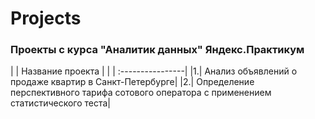 # Projects

### Проекты с курса "Аналитик данных" Яндекс.Практикум

|  | Название проекта |
|  | :----------------|
|1.| Анализ объявлений о продаже квартир в Санкт-Петербурге|
|2.| Определение перспективного тарифа сотового оператора с применением статистического теста|
